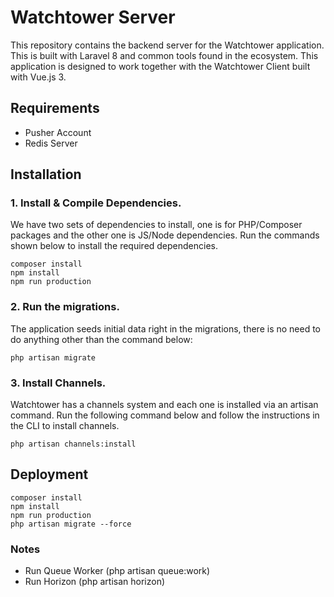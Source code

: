 # Watchtower Server

This repository contains the backend server for the Watchtower application. This is built with Laravel 8 and common tools found in the ecosystem. This application is designed to work together with the Watchtower Client built with Vue.js 3.

## Requirements
- Pusher Account
- Redis Server

## Installation

### 1. Install & Compile Dependencies.

We have two sets of dependencies to install, one is for PHP/Composer packages and the other one is JS/Node dependencies. Run the commands shown below to install the required dependencies.

```
composer install
npm install
npm run production
```

### 2. Run the migrations.

The application seeds initial data right in the migrations, there is no need to do anything other than the command below:

```
php artisan migrate
```

### 3. Install Channels.

Watchtower has a channels system and each one is installed via an artisan command. Run the following command below and follow the instructions in the CLI to install channels.

```
php artisan channels:install
```

## Deployment

```
composer install
npm install
npm run production
php artisan migrate --force
```

### Notes

- Run Queue Worker (php artisan queue:work)
- Run Horizon (php artisan horizon)

